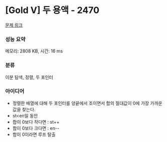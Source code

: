 # [Gold V] 두 용액 - 2470 

[문제 링크](https://www.acmicpc.net/problem/2470) 

### 성능 요약

메모리: 2808 KB, 시간: 16 ms

### 분류

이분 탐색, 정렬, 두 포인터

### 아이디어

- 정렬한 배열에 대해 두 포인터를 양끝에서 조이면서 합의 절대값이 0에 가장 가까운 값을 찾는다.
- st<en일 동안
- 합이 0보다 작다면 : st++
- 합이 0보다 크다면 : en--
- 합이 0이라면 루프 탈출
